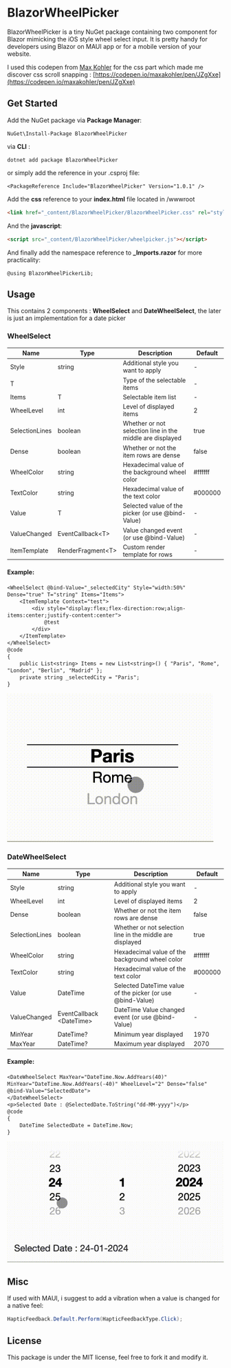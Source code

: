 # BlazorWheelPicker


BlazorWheelPicker is a tiny NuGet package containing two component for Blazor mimicking the iOS style wheel select input. It is pretty handy for developers using Blazor on MAUI app or for a mobile version of your website.

I used this codepen from [Max Kohler](https://codepen.io/maxakohler) for the css part  which made me discover css scroll snapping : [https://codepen.io/maxakohler/pen/JZgXxe](https://codepen.io/maxakohler/pen/JZgXxe)


## Get Started

Add the NuGet package via **Package Manager**:

```
NuGet\Install-Package BlazorWheelPicker 
```

via **CLI** : 

```
dotnet add package BlazorWheelPicker
```

or simply add the reference in your .csproj file:

```
<PackageReference Include="BlazorWheelPicker" Version="1.0.1" />
```

Add the **css** reference to your **index.html** file located in /wwwroot

```html
<link href="_content/BlazorWheelPicker/BlazorWheelPicker.css" rel="stylesheet" />
```

And the **javascript**:

```html
<script src="_content/BlazorWheelPicker/wheelpicker.js"></script>
```

And finally add the namespace reference to **_Imports.razor** for more practicality:

```razor
@using BlazorWheelPickerLib;
```

## Usage

This contains 2 components : **WheelSelect** and **DateWheelSelect**, the later is just an implementation for a date picker

### WheelSelect

|Name| Type | Description  | Default|
|---|---|---|---|
| Style |  string |  Additional style you want to apply | - |
| T |   |  Type of the selectable items | - |
| Items  |  T | Selectable item list  | - |
| WheelLevel  | int  |  Level of displayed items | 2 |
| SelectionLines  | boolean  |  Whether or not selection line in the middle are displayed| true |
| Dense  | boolean  |  Whether or not the item rows are dense| false |
| WheelColor  | string  |  Hexadecimal value of the background wheel color| #ffffff |
| TextColor  | string  |  Hexadecimal value of the text color| #000000 |
| Value  | T  |  Selected value of the picker (or use @bind-Value)| -|
| ValueChanged  |  EventCallback\<T>  |  Value changed event (or use @bind-Value)| - |
| ItemTemplate  |  RenderFragment\<T>  |  Custom render template for rows| - |

#### Example:
```razor
<WheelSelect @bind-Value="_selectedCity" Style="width:50%" Dense="true" T="string" Items="Items">
    <ItemTemplate Context="test">
        <div style="display:flex;flex-direction:row;align-items:center;justify-content:center">
            @test
        </div>
    </ItemTemplate>
</WheelSelect>
@code
{
    public List<string> Items = new List<string>() { "Paris", "Rome", "London", "Berlin", "Madrid" };
    private string _selectedCity = "Paris";
}
```

![Example of wheel select](https://github.com/johnbelot/BlazorWheelInput/blob/main/SimpleWheel.gif)

### DateWheelSelect

|Name| Type | Description  | Default|
|---|---|---|---|
| Style |  string |  Additional style you want to apply | - |
| WheelLevel  | int  |  Level of displayed items | 2 |
| Dense  | boolean  |  Whether or not the item rows are dense| false |
| SelectionLines  | boolean  |  Whether or not selection line in the middle are displayed| true |
| WheelColor  | string  |  Hexadecimal value of the background wheel color| #ffffff |
| TextColor  | string  |  Hexadecimal value of the text color| #000000 |
| Value  | DateTime  |  Selected DateTime value of the picker (or use @bind-Value)| -|
| ValueChanged  |  EventCallback \<DateTime>  |  DateTime Value changed event (or use @bind-Value)| - |
| MinYear  |  DateTime?  |  Minimum year displayed| 1970 |
| MaxYear  |  DateTime?  |  Maximum year displayed| 2070 |

#### Example:
```razor
<DateWheelSelect MaxYear="DateTime.Now.AddYears(40)" MinYear="DateTime.Now.AddYears(-40)" WheelLevel="2" Dense="false" @bind-Value="SelectedDate">
</DateWheelSelect>
<p>Selected Date : @SelectedDate.ToString("dd-MM-yyyy")</p>
@code
{
    DateTime SelectedDate = DateTime.Now;
}
```

![Example of date wheel select](https://github.com/johnbelot/BlazorWheelInput/blob/main/DateWheel.gif)


## Misc

If used with MAUI, i suggest to add a vibration when a value is changed for a native feel:

```cs
HapticFeedback.Default.Perform(HapticFeedbackType.Click);
```

## License

This package is under the MIT license, feel free to fork it and modify it.
